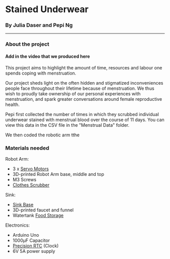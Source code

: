 # Stained Underwear
### By Julia Daser and Pepi Ng

-------

### About the project
#### Add in the video that we produced here

This project aims to highlight the amount of time, resources and labour one spends coping with menstruation.

Our project sheds light on the often hidden and stigmatized inconveniences people face throughout their lifetime because of menstruation. We thus wish to proudly take ownership of our personal experiences with menstruation, and spark greater conversations around female reproductive health.

Pepi first collected the number of times in which they scrubbed individual underwear stained with menstrual blood over the course of 11 days. You can view this data in the CSV file in the "Menstrual Data" folder.

We then coded the robotic arm tthe 


### Materials needed

Robot Arm:
- 3 x [Servo Motors](https://www.hiwonder.com/products/ld-220mg?_pos=1&_sid=52fc990bb&_ss=r)
- 3D-printed Robot Arm base, middle and top
- M3 Screws
- [Clothes Scrubber](https://www.amazon.com/gp/product/B0CSWVYRTL/ref=ewc_pr_img_1?smid=A2RP8HJO7IWQV2&psc=1)

Sink:
- [Sink Base](https://www.amazon.com/gp/product/B0BXDFKQ64/ref=ppx_yo_dt_b_asin_title_o00_s00?ie=UTF8&psc=1)
- 3D-printed faucet and funnel
- Watertank [Food Storage](https://www.amazon.com/gp/product/B0030MY2Y0/ref=ewc_pr_img_1?smid=ATVPDKIKX0DER&th=1)

Electronics:
- Arduino Uno
- 1000μF Capacitor
- [Precision RTC](https://www.adafruit.com/product/5188) (Clock)
- 6V 5A power supply
